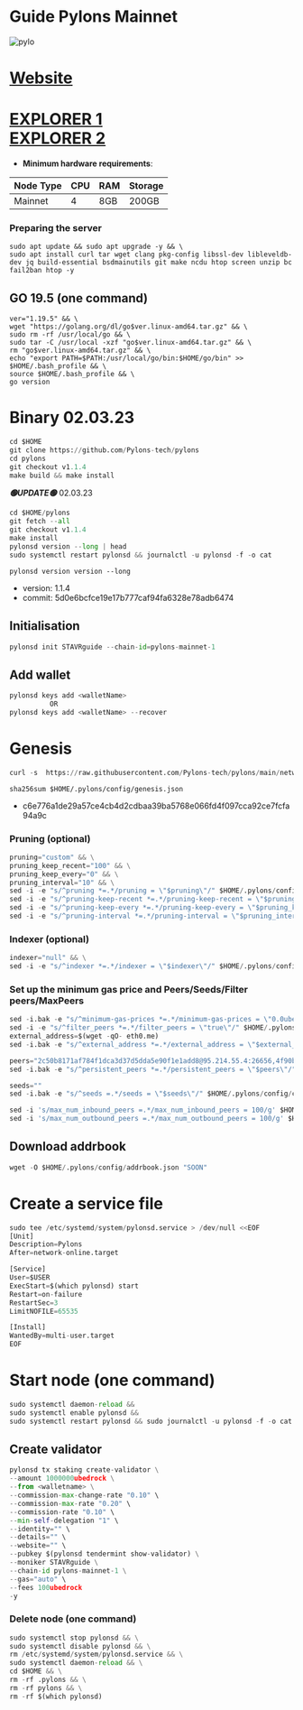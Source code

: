 # Guide Pylons Mainnet
![pylo](https://user-images.githubusercontent.com/44331529/182419013-c3e5e07d-08de-4459-aa1c-88af51d6f340.png)

[Website](https://www.pylons.tech/home/)
=
[EXPLORER 1](https://explorer.stavr.tech/pylons/staking) \
[EXPLORER 2](https://pylons.explorers.guru/validators) 
=
- **Minimum hardware requirements**:

| Node Type |CPU | RAM  | Storage  | 
|-----------|----|------|----------|
| Mainnet   |   4| 8GB  | 200GB    |
### Preparing the server

    sudo apt update && sudo apt upgrade -y && \
    sudo apt install curl tar wget clang pkg-config libssl-dev libleveldb-dev jq build-essential bsdmainutils git make ncdu htop screen unzip bc fail2ban htop -y

## GO 19.5 (one command)
```pytohn
ver="1.19.5" && \
wget "https://golang.org/dl/go$ver.linux-amd64.tar.gz" && \
sudo rm -rf /usr/local/go && \
sudo tar -C /usr/local -xzf "go$ver.linux-amd64.tar.gz" && \
rm "go$ver.linux-amd64.tar.gz" && \
echo "export PATH=$PATH:/usr/local/go/bin:$HOME/go/bin" >> $HOME/.bash_profile && \
source $HOME/.bash_profile && \
go version
```

# Binary   02.03.23
```python 
cd $HOME
git clone https://github.com/Pylons-tech/pylons
cd pylons
git checkout v1.1.4
make build && make install
```

*******🟢UPDATE🟢******* 02.03.23

```python
cd $HOME/pylons
git fetch --all
git checkout v1.1.4
make install
pylonsd version --long | head
sudo systemctl restart pylonsd && journalctl -u pylonsd -f -o cat
```

`pylonsd version version --long`
+ version: 1.1.4
+ commit: 5d0e6bcfce19e17b777caf94fa6328e78adb6474

## Initialisation
```python
pylonsd init STAVRguide --chain-id=pylons-mainnet-1
```
## Add wallet
```python
pylonsd keys add <walletName>
          OR
pylonsd keys add <walletName> --recover
```
# Genesis
```python
curl -s  https://raw.githubusercontent.com/Pylons-tech/pylons/main/networks/pylons-mainnet-1/genesis.json > ~/.pylons/config/genesis.json
```

`sha256sum $HOME/.pylons/config/genesis.json`
- c6e776a1de29a57ce4cb4d2cdbaa39ba5768e066fd4f097cca92ce7fcfa94a9c

### Pruning (optional)
```python
pruning="custom" && \
pruning_keep_recent="100" && \
pruning_keep_every="0" && \
pruning_interval="10" && \
sed -i -e "s/^pruning *=.*/pruning = \"$pruning\"/" $HOME/.pylons/config/app.toml && \
sed -i -e "s/^pruning-keep-recent *=.*/pruning-keep-recent = \"$pruning_keep_recent\"/" $HOME/.pylons/config/app.toml && \
sed -i -e "s/^pruning-keep-every *=.*/pruning-keep-every = \"$pruning_keep_every\"/" $HOME/.pylons/config/app.toml && \
sed -i -e "s/^pruning-interval *=.*/pruning-interval = \"$pruning_interval\"/" $HOME/.pylons/config/app.toml
```

### Indexer (optional)
```python
indexer="null" && \
sed -i -e "s/^indexer *=.*/indexer = \"$indexer\"/" $HOME/.pylons/config/config.toml
```
### Set up the minimum gas price and Peers/Seeds/Filter peers/MaxPeers
```python
sed -i.bak -e "s/^minimum-gas-prices *=.*/minimum-gas-prices = \"0.0ubedrock\"/;" ~/.pylons/config/app.toml
sed -i -e "s/^filter_peers *=.*/filter_peers = \"true\"/" $HOME/.pylons/config/config.toml
external_address=$(wget -qO- eth0.me) 
sed -i.bak -e "s/^external_address *=.*/external_address = \"$external_address:26656\"/" $HOME/.pylons/config/config.toml

peers="2c50b8171af784f1dca3d37d5dda5e90f1e1add8@95.214.55.4:26656,4f90babf520599ffe606157b0151c4c9bc0ec23f@194.163.172.115:26666,ebecc93e7865036fbdf8d3d54a624941d6e41ba1@104.200.136.57:26656,25e7ef64b41a636e3fb4e9bb1191b785e7d1d5cc@46.166.140.172:26656,2c50b8171af784f1dca3d37d5dda5e90f1e1add8@95.214.55.4:26656,4f90babf520599ffe606157b0151c4c9bc0ec23f@194.163.172.115:26666,ebecc93e7865036fbdf8d3d54a624941d6e41ba1@104.200.136.57:26656,022ee5a5231a5dec014841394f8ce766d657cff5@95.214.53.132:26156,a6972be573807d34f28a337c0f7d599e0014be80@161.97.99.247:26656,515ffd755a92a47b56233143f7c25481dbe99f94@161.97.99.251:26606,9c3261f7859a4f43a72cb9eef8d1fcfc70dc7e7c@95.216.204.255:26656,f6a9cc00142a4ce2fc1cbe536ba7ac9701f0786f@62.113.119.213:11221,665a747edcb6c68d3fe317053bd2cbcae1ef0843@138.201.246.185:26656,6144bf581d89212bf294de31e66f94d628f09053@65.109.92.235:37656,cbad56deb74e1349e5ed8d00cd1338c675d71075@167.86.75.50:26656,84350ef836590a08e273253f1056eb7175f536a4@167.235.2.206:26616,71b2ccc335a2ed88854444d23c2f2e2fd343c7e9@65.109.52.156:9656,85e236a129337efe946c6a68ee72a6da87825bc5@65.109.92.240:20256,3336e645081fcddb72917c017ae232fa6b7c8cf4@84.46.248.174:26656,e55c36e7ce120599701b14532c864bec57d4477b@161.97.132.66:26656,d977d11f5741d8e9be84faa390af55de43659f0c@95.217.225.214:28656,d0769a0e7fa1fc86baa0b2b9e9c6d9f7ba2dd2b6@46.4.23.108:36656,5eb3daf435d1d8a14e0a42e9dfbeca6877b2d1ca@65.108.2.41:46656,90e9144c74d83f966fbbda20c070a28d3d6e48a2@65.108.135.211:46656,7b6b13bcbd30311a407e193d0c7b21ed3dc15cd1@pylons.nodejumper.io:30656,,d6685eb44553000f5e7abfd560a7c70b534dcc25@65.108.199.222:21116,f8f74d840f40168111353927e91f475a262d20ad@65.21.142.30:27656,98634f7f77334b0df7b9c4d16d41b31ace4ceaa8@81.16.237.142:11223,d71cb7a9cc84e3c06ce2dc90f340d21ae53390ff@54.37.129.164:46656,35c6b3b3f273e845da511751d98b54ca3fd56170@65.109.49.163:26651,574a9497ef09f0364a7623ca45d7a5a067f4bc40@64.227.144.199:26656,2a21d71e5e16222fa08454634cad5db30d56dfa9@192.248.159.61:26656,1233d3696f3fbfb44edfaf72640bb91d085f3dae@65.109.34.133:61356,0d876a9311613a716a65f588c86c87f47e321945@pylons.sergo.dev:12213,32cf1fa54cb6762ea2713d93bd76c47ad3323d1c@88.99.243.241:26656"
sed -i.bak -e "s/^persistent_peers *=.*/persistent_peers = \"$peers\"/" $HOME/.pylons/config/config.toml

seeds=""
sed -i.bak -e "s/^seeds =.*/seeds = \"$seeds\"/" $HOME/.pylons/config/config.toml

sed -i 's/max_num_inbound_peers =.*/max_num_inbound_peers = 100/g' $HOME/.pylons/config/config.toml
sed -i 's/max_num_outbound_peers =.*/max_num_outbound_peers = 100/g' $HOME/.pylons/config/config.toml
```

## Download addrbook
```python
wget -O $HOME/.pylons/config/addrbook.json "SOON"
```


# Create a service file
```python
sudo tee /etc/systemd/system/pylonsd.service > /dev/null <<EOF
[Unit]
Description=Pylons
After=network-online.target

[Service]
User=$USER
ExecStart=$(which pylonsd) start
Restart=on-failure
RestartSec=3
LimitNOFILE=65535

[Install]
WantedBy=multi-user.target
EOF
```

# Start node (one command)
```python
sudo systemctl daemon-reload &&
sudo systemctl enable pylonsd &&
sudo systemctl restart pylonsd && sudo journalctl -u pylonsd -f -o cat
```

## Create validator
```python
pylonsd tx staking create-validator \
--amount 1000000ubedrock \
--from <walletname> \
--commission-max-change-rate "0.10" \
--commission-max-rate "0.20" \
--commission-rate "0.10" \
--min-self-delegation "1" \
--identity="" \
--details="" \
--website="" \
--pubkey $(pylonsd tendermint show-validator) \
--moniker STAVRguide \
--chain-id pylons-mainnet-1 \
--gas="auto" \
--fees 100ubedrock
-y
```

### Delete node (one command)
```python
sudo systemctl stop pylonsd && \
sudo systemctl disable pylonsd && \
rm /etc/systemd/system/pylonsd.service && \
sudo systemctl daemon-reload && \
cd $HOME && \
rm -rf .pylons && \
rm -rf pylons && \
rm -rf $(which pylonsd)
```
